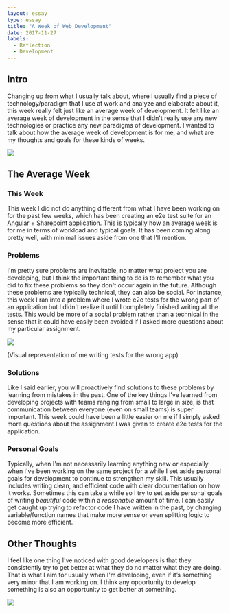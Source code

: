 ```yaml
---
layout: essay
type: essay
title: "A Week of Web Development"
date: 2017-11-27
labels:
  - Reflection
  - Development
---
```


## Intro
Changing up from what I usually talk about, where I usually find a piece of technology/paradigm that I use at work and analyze and elaborate about it, this week really felt just like an average week of development. It felt like an average week of development in the sense that I didn't really use any new technologies or practice any new paradigms of development. I wanted to talk about how the average week of development is for me, and what are my thoughts and goals for these kinds of weeks. 

<img class="ui medium centered image" src="http://media.giphy.com/media/aMs2phB9gvHji/giphy.gif">

## The Average Week

### This Week
This week I did not do anything different from what I have been working on for the past few weeks, which has been creating an e2e test suite for an Angular + Sharepoint application. This is typically how an average week is for me in terms of workload and typical goals. It has been coming along pretty well, with minimal issues aside from one that I'll mention.

### Problems
I'm pretty sure problems are inevitable, no matter what project you are developing, but I think the important thing to do is to remember what you did to fix these problems so they don't occur again in the future. Although these problems are typically technical, they can also be social. For instance, this week I ran into a problem where I wrote e2e tests for the wrong part of an application but I didn't realize it until I completely finished writing all the tests. This would be more of a social problem rather than a technical in the sense that it could have easily been avoided if I asked more questions about my particular assignment.

<img class="ui medium centered image" src="https://media1.tenor.com/images/98c8b8ff7f28ed9a1a14a26d69667104/tenor.gif">

(Visual representation of me writing tests for the wrong app)

### Solutions
Like I said earlier, you will proactively find solutions to these problems by learning from mistakes in the past. One of the key things I've learned from developing projects with teams ranging from small to large in size, is that communication between everyone (even on small teams) is super important. This week could have been a little easier on me if I simply asked more questions about the assignment I was given to create e2e tests for the application.

### Personal Goals
Typically, when I'm not necessarily learning anything new or especially when I've been working on the same project for a while I set aside personal goals for development to continue to strengthen my skill. This usually includes writing clean, and efficient code with clear documentation on how it works. Sometimes this can take a while so I try to set aside personal goals of writing *beautiful* code within a *reasonable* amount of time. I can easily get caught up trying to refactor code I have written in the past, by changing variable/function names that make more sense or even splitting logic to become more efficient.

## Other Thoughts
I feel like one thing I've noticed with good developers is that they consistently try to get better at what they do no matter what they are doing. That is what I aim for usually when I'm developing, even if it’s something very minor that I am working on. I think any opportunity to develop something is also an opportunity to get better at something. 

<img class="ui medium centered image" src="https://media1.tenor.com/images/046c5cfdfb264975a4ed2bb10f71d778/tenor.gif">




